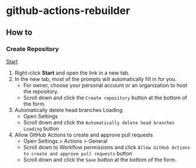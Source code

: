 # github-actions-rebuilder

## How to

### Create Repository

[Start](https://github.com/new?template_owner=srz-zumix&template_name=github-actions-rebuilder&owner=%40me&visibility=public)

1. Right-click **Start** and open the link in a new tab.
1. In the new tab, most of the prompts will automatically fill in for you.
   - For owner, choose your personal account or an organization to host the repository.
   - Scroll down and click the `Create repository` button at the bottom of the form.
1. Automatically delete head branches Loading
   - Open Settings
   - Scroll down and click the `Automatically delete head branches Loading` button
1. Allow GitHub Actions to create and approve pull requests
   - Open Settings > Actions > General
   - Scroll down to Workflow permissions and click `Allow GitHub Actions to create and approve pull requests` button
   - Scroll down and click the `Save` button at the bottom of the form.
